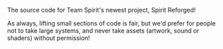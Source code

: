 The source code for Team Spirit's newest project, Spirit Reforged!

As always, lifting small sections of code is fair, but we'd prefer for people not to take large systems, and never take assets (artwork, sound or shaders) without permission!
